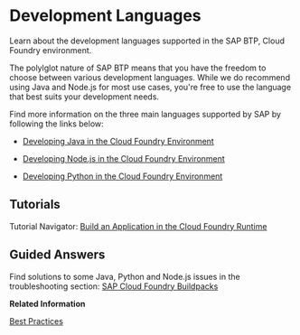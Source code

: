 <!-- loio2d0ff228fbd049638daa3cc2a66066cb -->

# Development Languages

Learn about the development languages supported in the SAP BTP, Cloud Foundry environment.

The polylglot nature of SAP BTP means that you have the freedom to choose between various development languages. While we do recommend using Java and Node.js for most use cases, you're free to use the language that best suits your development needs.

Find more information on the three main languages supported by SAP by following the links below:

-   [Developing Java in the Cloud Foundry Environment](developing-java-in-the-cloud-foundry-environment-a3f9006.md)

-   [Developing Node.js in the Cloud Foundry Environment](developing-node-js-in-the-cloud-foundry-environment-3a7a0be.md)

-   [Developing Python in the Cloud Foundry Environment](developing-python-in-the-cloud-foundry-environment-acf8f49.md)




<a name="loio2d0ff228fbd049638daa3cc2a66066cb__section_r4z_vr2_25b"/>

## Tutorials

Tutorial Navigator: [Build an Application in the Cloud Foundry Runtime](https://developers.sap.com/group.btp-cf-buildpacks.html)



<a name="loio2d0ff228fbd049638daa3cc2a66066cb__section_lg5_j1g_hvb"/>

## Guided Answers

Find solutions to some Java, Python and Node.js issues in the troubleshooting section: [SAP Cloud Foundry Buildpacks](https://ga.support.sap.com/dtp/viewer/#/tree/3254/actions/51226/?version=current)

**Related Information**  


[Best Practices](best-practices-0859096.md "Choose the development environment, tools, APIs, and programming model that best suit your needs with recommendations from SAP.")

